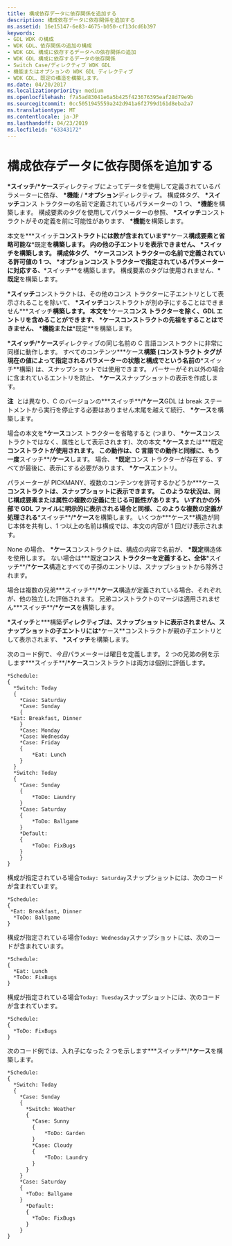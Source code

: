 ```yaml
---
title: 構成依存データに依存関係を追加する
description: 構成依存データに依存関係を追加する
ms.assetid: 16e15147-6e83-4675-b050-cf13dcd6b397
keywords:
- GDL WDK の構成
- WDK GDL、依存関係の追加の構成
- WDK GDL 構成に依存するデータへの依存関係の追加
- WDK GDL 構成に依存するデータの依存関係
- Switch Case/ディレクティブ WDK GDL
- 機能またはオプションの WDK GDL ディレクティブ
- WDK GDL、既定の構造を構築します。
ms.date: 04/20/2017
ms.localizationpriority: medium
ms.openlocfilehash: f7a5ad83041e6a5b425f423676395eaf28d79e9b
ms.sourcegitcommit: 0cc5051945559a242d941a6f2799d161d8eba2a7
ms.translationtype: MT
ms.contentlocale: ja-JP
ms.lasthandoff: 04/23/2019
ms.locfileid: "63343172"
---
```

# <a name="adding-dependencies-to-the-configuration-dependent-data"></a>構成依存データに依存関係を追加する


**\*スイッチ**/**\*ケース**ディレクティブによってデータを使用して定義されているパラメーターに依存、 **\*機能** / **\*オプション**ディレクティブ。 構成体タグ、 **\*スイッチ**コンス トラクターの名前で定義されているパラメーターの 1 つ、 **\*機能**を構築します。 構成要素のタグを使用してパラメーターの参照、 **\*スイッチ**コンストラクトがその定義を前に可能性があります、 **\*機能**を構築します。

本文を**\*スイッチ**コンストラクトには数が含まれています**\*ケース**構成要素と省略可能な**\*既定**を構築します。 内の他の子エントリを表示できません、 **\*スイッチ**を構築します。 構成体タグ、 **\*ケース**コンス トラクターの名前で定義されている許可値の 1 つ、 **\*オプション**コンス トラクターで指定されているパラメーターに対応する、**\*スイッチ**を構築します。 構成要素のタグは使用されません、<strong>\*既定</strong>を構築します。

**\*スイッチ**コンストラクトは、その他のコンス トラクターに子エントリとして表示されることを除いて、 **\*スイッチ**コンストラクトが別の子にすることはできません**\*スイッチ**構築します。 本文を**\*ケース**コンス トラクターを除く、GDL エントリを含めることができます、 **\*ケース**コンストラクトの先祖をすることはできません、  **\*機能**または**\*既定**を構築します。

**\*スイッチ**/**\*ケース**ディレクティブの同じ名前の C 言語コンストラクトに非常に同様に動作します。 すべてのコンテンツ**\*ケース**構築 (コンストラクト タグが現在の値によって指定されるパラメーターの状態と構成でという名前の**\*スイッチ**構築) は、スナップショットでは使用できます。 パーサーがそれ以外の場合に含まれているエントリを防止、 **\*ケース**スナップショットの表示を作成します。

**注**  とは異なり、C のバージョンの**\*スイッチ**/**\*ケース**GDL は break ステートメントから実行を停止する必要はありません末尾を越えて続行、 **\*ケース**を構築します。

 

場合の本文を<strong>\*ケース</strong>コンス トラクターを省略すると (つまり、 **\*ケース**コンストラクトではなく、属性として表示されます)、次の本文 **\*ケース**または**\*既定**コンストラクトが使用されます。 この動作は、C 言語での動作と同様に、もう一度**スイッチ**/**ケース**します。 場合、 **\*既定**コンス トラクターが存在する、すべてが最後に、表示にする必要があります、 **\*ケース**エントリ。

パラメーターが PICKMANY、複数のコンテンツを許可するかどうか**\*ケース**コンストラクトは、スナップショットに表示できます。 このような状況は、同じ構成要素または属性の複数の定義に生じる可能性があります。 いずれかの外部で GDL ファイルに明示的に表示される場合と同様、このような複数の定義が処理される**\*スイッチ**/**\*ケース**を構築します。 いくつか**\*ケース**構造が同じ本体を共有し、1 つ以上の名前は構成では、本文の内容が 1 回だけ表示されます。

None の場合、 **\*ケース**コンストラクトは、構成の内容で名前が、 **\*既定**構造体を使用します。 ない場合は**\*既定**コンス トラクターを定義すると、全体**\*スイッチ**/**\*ケース**構造とすべての子孫のエントリは、スナップショットから除外されます。

場合は複数の兄弟**\*スイッチ**/**\*ケース**構造が定義されている場合、それぞれが、他の独立した評価されます。 兄弟コンストラクトのマージは適用されません**\*スイッチ**/**\*ケース**を構築します。

**\*スイッチ**と**\*構築**ディレクティブは、スナップショットに表示されません、スナップショットの子エントリには**\*ケース**コンストラクトが親の子エントリとして表示されます、 **\*スイッチ**を構築します。

次のコード例で、*今日*パラメーターは曜日を定義します。 2 つの兄弟の例を示します**\*スイッチ**/**\*ケース**コンストラクトは両方は個別に評価します。

```GDL
*Schedule:
{
  *Switch: Today
  {
    *Case: Saturday
    *Case: Sunday
    {
 *Eat: Breakfast, Dinner
    }
    *Case: Monday
    *Case: Wednesday
    *Case: Friday
    {
        *Eat: Lunch
    }
  }
  *Switch: Today
  {
    *Case: Sunday
    {
        *ToDo: Laundry
    }
    *Case: Saturday
    {
        *ToDo: Ballgame
    }
    *Default:
    {
        *ToDo: FixBugs
    }
    }
}
```

構成が指定されている場合`Today: Saturday`スナップショットには、次のコードが含まれています。

```GDL
*Schedule:
{
 *Eat: Breakfast, Dinner
  *ToDo: Ballgame
}
```

構成が指定されている場合`Today: Wednesday`スナップショットには、次のコードが含まれています。

```GDL
*Schedule:
{
  *Eat: Lunch
  *ToDo: FixBugs
}
```

構成が指定されている場合`Today: Tuesday`スナップショットには、次のコードが含まれています。

```GDL
*Schedule:
{
  *ToDo: FixBugs
}
```

次のコード例では、入れ子になった 2 つを示します**\*スイッチ**/**\*ケース**を構築します。

```GDL
*Schedule:
{
  *Switch: Today
  {
    *Case: Sunday
    {
      *Switch: Weather
      {
        *Case: Sunny
        {
            *ToDo: Garden
        }
        *Case: Cloudy
        {
            *ToDo: Laundry
        }
      }
    }
    *Case: Saturday
    {
      *ToDo: Ballgame
    }
      *Default:
      {
        *ToDo: FixBugs
      }
    }
}
```

 

 




